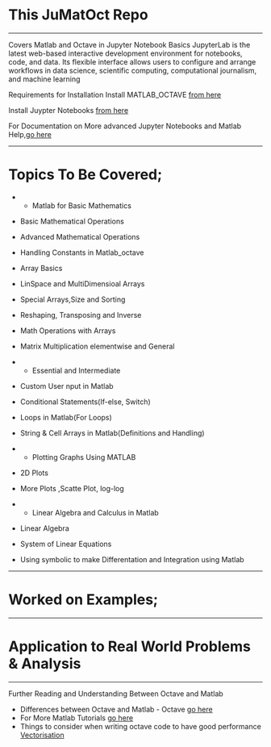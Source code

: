 # This JuMatOct Repo
----------------------------
Covers Matlab and Octave in Jupyter Notebook Basics
JupyterLab is the latest web-based interactive development environment for notebooks, code, and data. Its flexible interface allows users to configure and arrange workflows in data science, scientific computing, computational journalism, and machine learning

Requirements for Installation
Install MATLAB_OCTAVE [from here](https://www.gnu.org/octave)

Install Juypter Notebooks [from here](https://jupyter.org/install)

For Documentation on More advanced Jupyter Notebooks and Matlab Help,[go here](https://docs.jupyter.org/en/latest/)

----------------------------
# Topics To Be Covered;
- - Matlab for Basic Mathematics
- Basic Mathematical Operations 
- Advanced Mathematical Operations 
- Handling Constants in Matlab_octave
- Array Basics
- LinSpace and MultiDimensioal Arrays
- Special Arrays,Size and Sorting
- Reshaping, Transposing and Inverse
- Math Operations with Arrays
- Matrix Multiplication elementwise and General
- - Essential and Intermediate 
- Custom User nput in Matlab
- Conditional Statements(If-else, Switch)
- Loops in Matlab(For Loops)
- String & Cell Arrays in Matlab(Definitions and Handling)

- - Plotting Graphs Using MATLAB
- 2D Plots
- More Plots ,Scatte Plot, log-log

- - Linear Algebra and Calculus in Matlab
- Linear Algebra
- System of Linear Equations
- Using symbolic to make Differentation and Integration using Matlab

----------------------------
# Worked on Examples;

-----------------------------
# Application to Real World Problems & Analysis

-----------------------------
Further Reading and Understanding Between Octave and Matlab
* Differences between Octave and Matlab - Octave [go here](https://wiki.octave.org/Differences_between_Octave_and_Matlab)
* For More Matlab Tutorials [go here](https://www.tutorialspoint.com/matlab/matlab_gnu_octave.htm)
* Things to consider when writing octave code to have good performance [Vectorisation](https://wiki.octave.org/Performance#Vectorization)

